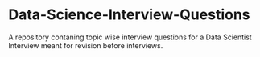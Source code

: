 # Data-Science-Interview-Questions
A repository contaning topic wise interview questions for a Data Scientist Interview meant for revision before interviews.
